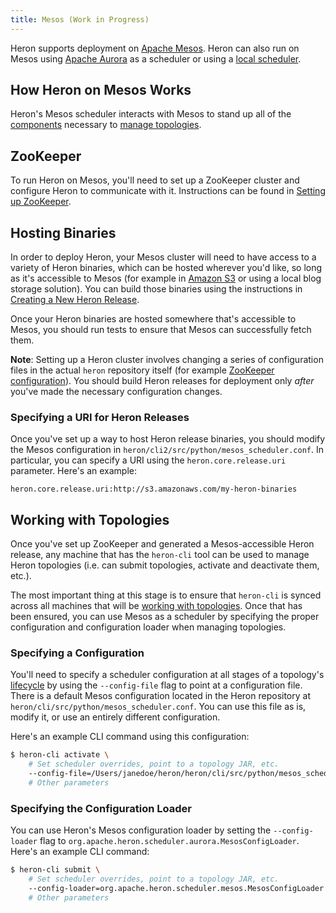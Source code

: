 ```yaml
---
title: Mesos (Work in Progress)
---
```


Heron supports deployment on [Apache Mesos](http://mesos.apache.org/). 
Heron can also run on Mesos using [Apache Aurora](../aurora) as
a scheduler or using a [local scheduler](../local).

## How Heron on Mesos Works

Heron's Mesos scheduler interacts with Mesos to stand up all of the
[components](../../../../concepts/architecture) necessary to [manage
topologies](../../../heron-cli).

## ZooKeeper

To run Heron on Mesos, you'll need to set up a ZooKeeper cluster and configure
Heron to communicate with it. Instructions can be found in [Setting up
ZooKeeper](../../statemanagers/zookeeper).

## Hosting Binaries

In order to deploy Heron, your Mesos cluster will need to have access to a
variety of Heron binaries, which can be hosted wherever you'd like, so long as
it's accessible to Mesos (for example in [Amazon S3](https://aws.amazon.com/s3/)
or using a local blog storage solution). You can build those binaries using the
instructions in [Creating a New Heron Release](../../../../developers/compiling#building-a-full-release-package).

Once your Heron binaries are hosted somewhere that's accessible to Mesos, you
should run tests to ensure that Mesos can successfully fetch them.

**Note**: Setting up a Heron cluster involves changing a series of configuration
files in the actual `heron` repository itself (for example [ZooKeeper
configuration](#ZooKeeper)). You should build Heron releases for deployment only
*after* you've made the necessary configuration changes.

### Specifying a URI for Heron Releases

Once you've set up a way to host Heron release binaries, you should modify the
Mesos configuration in `heron/cli2/src/python/mesos_scheduler.conf`. In
particular, you can specify a URI using the `heron.core.release.uri` parameter.
Here's an example:

```
heron.core.release.uri:http://s3.amazonaws.com/my-heron-binaries
```

## Working with Topologies

Once you've set up ZooKeeper and generated a Mesos-accessible Heron release,
any machine that has the `heron-cli` tool can be used to manage Heron
topologies (i.e. can submit topologies, activate and deactivate them, etc.).

The most important thing at this stage is to ensure that `heron-cli` is synced
across all machines that will be [working with topologies](../../../heron-cli).
Once that has been ensured, you can use Mesos as a scheduler by specifying the
proper configuration and configuration loader when managing topologies.

### Specifying a Configuration

You'll need to specify a scheduler configuration at all stages of a topology's
[lifecycle](../../../../concepts/topologies#topology-lifecycle) by using the
`--config-file` flag to point at a configuration file. There is a default Mesos
configuration located in the Heron repository at
`heron/cli/src/python/mesos_scheduler.conf`. You can use this file as is,
modify it, or use an entirely different configuration.

Here's an example CLI command using this configuration:

```bash
$ heron-cli activate \
    # Set scheduler overrides, point to a topology JAR, etc.
    --config-file=/Users/janedoe/heron/heron/cli/src/python/mesos_scheduler.conf` \
    # Other parameters
```

### Specifying the Configuration Loader

You can use Heron's Mesos configuration loader by setting the
`--config-loader` flag to `org.apache.heron.scheduler.aurora.MesosConfigLoader`.
Here's an example CLI command:

```bash
$ heron-cli submit \
    # Set scheduler overrides, point to a topology JAR, etc.
    --config-loader=org.apache.heron.scheduler.mesos.MesosConfigLoader \
    # Other parameters
```
